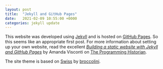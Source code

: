 ```yaml
---
layout: post
title:  "Jekyll and GitHub Pages"
date:   2021-02-09 10:55:00 +0000
categories: jekyll update
---
```

This website was developed using [Jekyll](https://jekyllrb.com) and is hosted on [GitHub Pages](https://pages.github.com). So this seems like an appropriate first post. For more information about setting up your own website, read the excellent _[Building a static website with Jekyll and GitHub Pages](https://programminghistorian.org/en/lessons/building-static-sites-with-jekyll-github-pages)_ by Amanda Visconti on [The Programming Historian](https://programminghistorian.org/).

The site theme is based on [Swiss](https://github.com/broccolini/swiss) by [broccolini](https://broccolini.net).